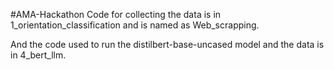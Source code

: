 #AMA-Hackathon
Code for collecting the data is in 1_orientation_classification and is named as Web_scrapping.

And the code used to run the distilbert-base-uncased model and the data is in 4_bert_llm.
